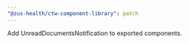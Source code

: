 ```yaml
---
"@zus-health/ctw-component-library": patch
---
```


Add UnreadDocumentsNotification to exported components.
